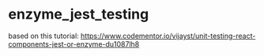# enzyme_jest_testing

based on this tutorial:
https://www.codementor.io/vijayst/unit-testing-react-components-jest-or-enzyme-du1087lh8

